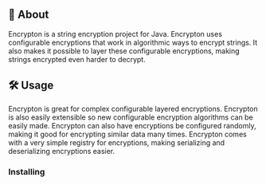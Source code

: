 ## 📖 About
Encrypton is a string encryption project for Java. Encrypton uses configurable encryptions that work in algorithmic ways to encrypt strings.
It also makes it possible to layer these configurable encryptions, making strings encrypted even harder to decrypt.

## 🛠️ Usage
Encrypton is great for complex configurable layered encryptions.
Encrypton is also easily extensible so new configurable encryption algorithms can be easily made.
Encrypton can also have encryptions be configured randomly, making it good for encrypting similar data many times.
Encrypton comes with a very simple registry for encryptions, making serializing and deserializing encryptions easier.

### Installing
